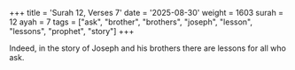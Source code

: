 +++
title = 'Surah 12, Verses 7'
date = '2025-08-30'
weight = 1603
surah = 12
ayah = 7
tags = ["ask", "brother", "brothers", "joseph", "lesson", "lessons", "prophet", "story"]
+++

Indeed, in the story of Joseph and his brothers there are lessons for all who ask.
